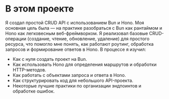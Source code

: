 # В этом проекте

Я создал простой CRUD API с использованием Bun и Hono. Моя основная цель была — на практике разобраться с Bun как рантаймом и Hono как легковесным веб-фреймворком. Я реализовал базовые CRUD-операции (создание, чтение, обновление, удаление) для простого ресурса, что помогло мне понять, как работают роутинг, обработка запросов и формирование ответов в Hono.
В процессе я изучил:

- Как с нуля создать проект на Bun.
- Как использовать Hono для определения маршрутов и обработки HTTP-методов.
- Как работать с объектами запроса и ответа в Hono.
- Как структурировать код для небольшого API-проекта.
- Некоторые лучшие практики по организации эндпоинтов и обработке ошибок.
